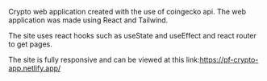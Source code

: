 Crypto web application created with the use of coingecko api.
The web application was made using React and Tailwind.

The site uses react hooks such as useState and useEffect and react router to get pages.

The site is fully responsive and can be viewed at this link:https://pf-crypto-app.netlify.app/
